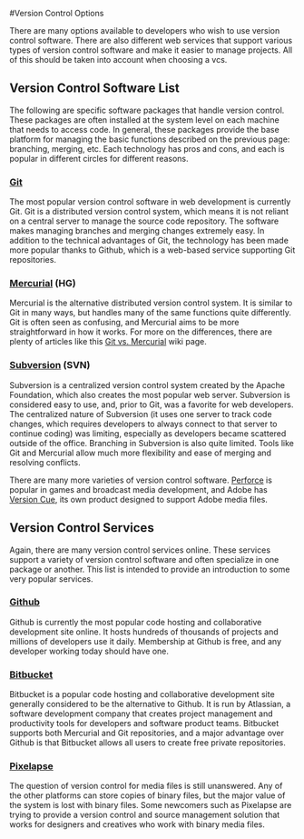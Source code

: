 #Version Control Options

<p>There are many options available to developers who wish to use version control software. There are also different web services that support various types of version control software and make it easier to manage projects. All of this should be taken into account when choosing a vcs.</p>
<h2>Version Control Software List</h2>
<p>The following are specific software packages that handle version control. These packages are often installed at the system level on each machine that needs to access code. In general, these packages provide the base platform for managing the basic functions described on the previous page: branching, merging, etc. Each technology has pros and cons, and each is popular in different circles for different reasons.</p>
<h3><a href="http://git-scm.com/">Git</a></h3>
<p>The most popular version control software in web development is currently Git. Git is a distributed version control system, which means it is not reliant on a central server to manage the source code repository. The software makes managing branches and merging changes extremely easy. In addition to the technical advantages of Git, the technology has been made more popular thanks to Github, which is a web-based service supporting Git repositories.</p>
<h3><a href="http://mercurial.selenic.com/">Mercurial</a>&nbsp;(HG)</h3>
<p>Mercurial is the alternative distributed version control system. It is similar to Git in many ways, but handles many of the same functions quite differently. Git is often seen as confusing, and Mercurial aims to be more straightforward in how it works. For more on the differences, there are plenty of articles like this <a href="http://www.wikivs.com/wiki/Git_vs_Mercurial">Git vs. Mercurial</a> wiki page.</p>
<h3><a href="https://subversion.apache.org/">Subversion</a> (SVN)</h3>
<p>Subversion is a centralized version control system created by the Apache Foundation, which also creates the most popular web server. Subversion is considered easy to use, and, prior to Git, was a favorite for web developers. The centralized nature of Subversion (it uses one server to track code changes, which requires developers to always connect to that server to continue coding) was limiting, especially as developers became scattered outside of the office. Branching in Subversion is also quite limited. Tools like Git and Mercurial allow much more flexibility and ease of merging and resolving conflicts.</p>
<p>There are many more varieties of version control software. <a href="http://www.perforce.com/">Perforce</a> is popular in games and broadcast media development, and Adobe has <a href="http://tv.adobe.com/product/version-cue/">Version Cue</a>, its own product designed to support Adobe media files.</p>
<h2>Version Control Services</h2>
<p>Again, there are many version control services online. These services support a variety of version control software and often specialize in one package or another. This list is intended to provide an introduction to some very popular services.</p>
<h3><a href="https://github.com">Github</a></h3>
<p>Github is currently the most popular code hosting and collaborative development site online. It hosts hundreds of thousands of projects and millions of developers use it daily. Membership at Github is free, and any developer working today should have one.</p>
<h3><a href="https://bitbucket.org">Bitbucket</a></h3>
<p>Bitbucket is a popular code hosting and collaborative development site generally considered to be the alternative to Github. It is run by Atlassian, a software development company that creates project management and productivity tools for developers and software product teams. Bitbucket supports both Mercurial and Git repositories, and a major advantage over Github is that Bitbucket allows all users to create free private repositories.</p>
<h3><a href="https://pixelapse.com">Pixelapse</a></h3>
<p>The question of version control for media files is still unanswered. Any of the other platforms can store copies of binary files, but the major value of the system is lost with binary files. Some newcomers such as Pixelapse are trying to provide a version control and source management solution that works for designers and creatives who work with binary media files.</p>